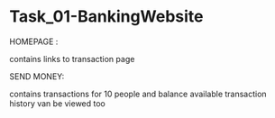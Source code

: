 # Task_01-BankingWebsite

HOMEPAGE :

contains links to transaction page 


SEND MONEY:

contains transactions for 10 people and balance available 
transaction history van be viewed too

